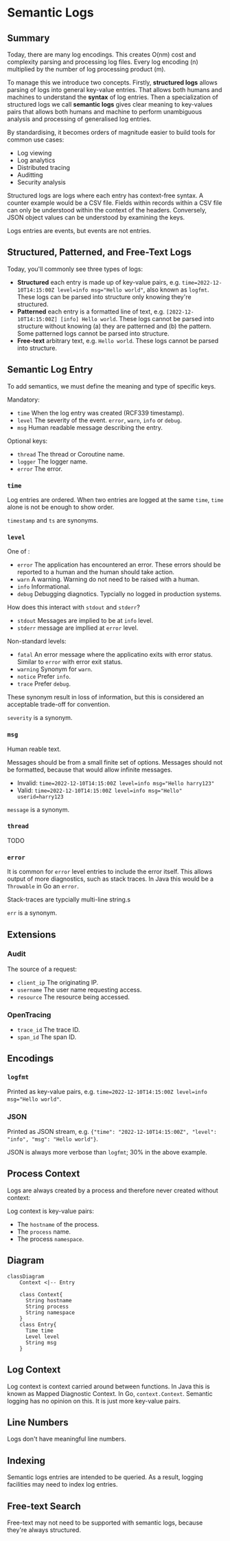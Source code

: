# Semantic Logs

## Summary 

Today, there are many log encodings. This creates O(nm) cost and complexity parsing and processing log files. Every log encoding (n) multiplied by the number of log processing product (m).

To manage this we introduce two concepts. Firstly, **structured logs** allows parsing of logs into general key-value entries. That allows both humans and machines to understand the **syntax** of log entries. Then a specialization of structured logs we call **semantic logs** gives clear meaning to key-values pairs that allows both humans and machine to perform unambiguous analysis and processing of generalised log entries. 

By standardising, it becomes orders of magnitude easier to build tools for common use cases:

* Log viewing
* Log analytics
* Distributed tracing
* Auditting
* Security analysis

Structured logs are logs where each entry has context-free syntax. A counter example would be a CSV file. Fields within records within a CSV file can only be understood within the context of the headers. Conversely, JSON object values can be understood by examining the keys. 

Logs entries are events, but events are not entries. 

## Structured, Patterned, and Free-Text Logs

Today, you'll commonly see three types of logs:

* **Structured** each entry is made up of key-value pairs, e.g. `time=2022-12-10T14:15:00Z level=info msg="Hello world"`, also known as `logfmt`. These logs can be parsed into structure only knowing they're structured.
* **Patterned** each entry is a formatted line of text, e.g. `[2022-12-10T14:15:00Z] [info] Hello world`. These logs cannot be parsed into structure without knowing (a) they are patterned and (b) the pattern. Some patterned logs cannot be parsed into structure.
* **Free-text** arbitrary text, e.g. `Hello world`. These logs cannot be parsed into structure.

## Semantic Log Entry

To add semantics, we must define the meaning and type of specific keys.

Mandatory:

* `time` When the log entry was created (RCF339 timestamp). 
* `level` The severity of the event. `error`, `warn`, `info` or `debug`. 
* `msg` Human readable message describing the entry.

Optional keys:

* `thread` The thread or Coroutine name.
* `logger` The logger name.
* `error` The error.

### `time`

Log entries are ordered. When two entries are logged at the same `time`, `time` alone is not be enough to show order.

`timestamp` and `ts` are synonyms. 

### `level`

One of :

* `error` The application has encountered an error. These errors should be reported to a human and the human should take action.
* `warn` A warning. Warning do not need to be raised with a human. 
* `info` Informational.
* `debug` Debugging diagnotics. Typcially no logged in production systems. 

How does this interact with `stdout` and `stderr`?

* `stdout` Messages are implied to be at `info` level.
* `stderr` message are impllied at `error` level.

Non-standard levels:

* `fatal` An error message where the applicatino exits with error status. Similar to `error` with error exit status.
* `warning` Synonym for `warn`.
* `notice` Prefer `info`.
* `trace` Prefer `debug`. 

These synonym result in loss of information, but this is considered an acceptable trade-off for convention.

`severity` is a synonym. 

### `msg`

Human reable text. 

Messages should be from a small finite set of options. Messages should not be formatted, because that would allow infinite messages.

* Invalid: `time=2022-12-10T14:15:00Z level=info msg="Hello harry123"`
* Valid: `time=2022-12-10T14:15:00Z level=info msg="Hello" userid=harry123`

`message` is a synonym.

### `thread`

TODO

### `error`

It is common for `error` level entries to include the error itself. This allows output of more diagnostics, such as stack traces. In Java this would be a `Throwable` in Go an `error`. 

Stack-traces are typcially multi-line string.s

`err` is a synonym.

## Extensions


### Audit

The source of a request:

* `client_ip` The originating IP.
* `username` The user name requesting access.
* `resource` The resource being accessed.

### OpenTracing

* `trace_id` The trace ID.
* `span_id` The span ID.

## Encodings

### `logfmt`

Printed as key-value pairs, e.g. `time=2022-12-10T14:15:00Z level=info msg="Hello world"`.

### JSON

Printed as JSON stream, e.g. `{"time": "2022-12-10T14:15:00Z", "level": "info", "msg": "Hello world"}`.

JSON is always more verbose than `logfmt`; 30% in the above example. 

## Process Context

Logs are always created by a process and therefore never created without context:

Log context is key-value pairs:

* The `hostname` of the process.
* The `process` name.
* The process `namespace`.

## Diagram

```mermaid
classDiagram
    Context <|-- Entry

    class Context{
      String hostname
      String process
      String namespace 
    }
    class Entry{
      Time time
      Level level
      String msg
    }

```

## Log Context

Log context is context carried around between functions. In Java this is known as Mapped Diagnostic Context. In Go, `context.Context`. Semantic logging has no opinion on this. It is just more key-value pairs.

## Line Numbers

Logs don't have meaningful line numbers. 

## Indexing

Semantic logs entries are intended to be queried. As a result, logging facilities may need to index log entries.

## Free-text Search

Free-text may not need to be supported with semantic logs, because they're always structured.
